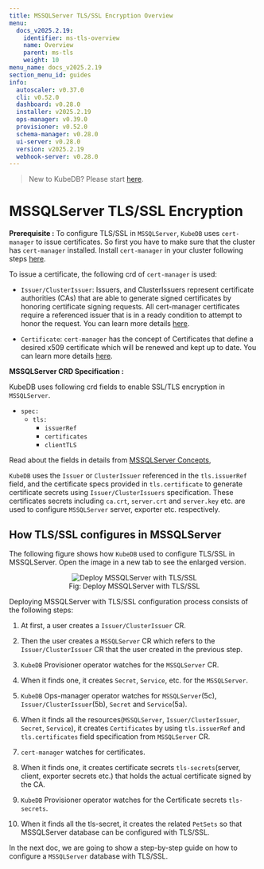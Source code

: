 ```yaml
---
title: MSSQLServer TLS/SSL Encryption Overview
menu:
  docs_v2025.2.19:
    identifier: ms-tls-overview
    name: Overview
    parent: ms-tls
    weight: 10
menu_name: docs_v2025.2.19
section_menu_id: guides
info:
  autoscaler: v0.37.0
  cli: v0.52.0
  dashboard: v0.28.0
  installer: v2025.2.19
  ops-manager: v0.39.0
  provisioner: v0.52.0
  schema-manager: v0.28.0
  ui-server: v0.28.0
  version: v2025.2.19
  webhook-server: v0.28.0
---
```


> New to KubeDB? Please start [here](/docs/v2025.2.19/README).

# MSSQLServer TLS/SSL Encryption

**Prerequisite :** To configure TLS/SSL in `MSSQLServer`, `KubeDB` uses `cert-manager` to issue certificates. So first you have to make sure that the cluster has `cert-manager` installed. Install `cert-manager` in your cluster following steps [here](https://cert-manager.io/docs/installation/).

To issue a certificate, the following crd of `cert-manager` is used:

- `Issuer/ClusterIssuer`: Issuers, and ClusterIssuers represent certificate authorities (CAs) that are able to generate signed certificates by honoring certificate signing requests. All cert-manager certificates require a referenced issuer that is in a ready condition to attempt to honor the request. You can learn more details [here](https://cert-manager.io/docs/concepts/issuer/).

- `Certificate`: `cert-manager` has the concept of Certificates that define a desired x509 certificate which will be renewed and kept up to date. You can learn more details [here](https://cert-manager.io/docs/concepts/certificate/).

**MSSQLServer CRD Specification :**

KubeDB uses following crd fields to enable SSL/TLS encryption in `MSSQLServer`.

- `spec:`
  - `tls:`
    - `issuerRef`
    - `certificates`
    - `clientTLS`

Read about the fields in details from [MSSQLServer Concepts](/docs/v2025.2.19/guides/mssqlserver/concepts/mssqlserver),

`KubeDB` uses the `Issuer` or `ClusterIssuer` referenced in the `tls.issuerRef` field, and the certificate specs provided in `tls.certificate` to generate certificate secrets using `Issuer/ClusterIssuers` specification. These certificates secrets including `ca.crt`, `server.crt` and `server.key` etc. are used to configure `MSSQLServer` server, exporter etc. respectively.


## How TLS/SSL configures in MSSQLServer

The following figure shows how `KubeDB` used to configure TLS/SSL in MSSQLServer. Open the image in a new tab to see the enlarged version.

<figure align="center">
<img alt="Deploy MSSQLServer with TLS/SSL" src="/docs/v2025.2.19/images/day-2-operation/mssqlserver/ms-tls.png">
<figcaption align="center">Fig: Deploy MSSQLServer with TLS/SSL</figcaption>
</figure>

Deploying MSSQLServer with TLS/SSL configuration process consists of the following steps:

1. At first, a user creates a `Issuer/ClusterIssuer` CR.

2. Then the user creates a `MSSQLServer` CR which refers to the `Issuer/ClusterIssuer` CR that the user created in the previous step.

3. `KubeDB` Provisioner  operator watches for the `MSSQLServer` CR.

4. When it finds one, it creates `Secret`, `Service`, etc. for the `MSSQLServer`.

5. `KubeDB` Ops-manager operator watches for `MSSQLServer`(5c), `Issuer/ClusterIssuer`(5b), `Secret` and `Service`(5a).

6. When it finds all the resources(`MSSQLServer`, `Issuer/ClusterIssuer`, `Secret`, `Service`), it creates `Certificates` by using `tls.issuerRef` and `tls.certificates` field specification from `MSSQLServer` CR.

7. `cert-manager` watches for certificates.

8. When it finds one, it creates certificate secrets `tls-secrets`(server, client, exporter secrets etc.) that holds the actual certificate signed by the CA.

9. `KubeDB` Provisioner  operator watches for the Certificate secrets `tls-secrets`.

10. When it finds all the tls-secret, it creates the related `PetSets` so that MSSQLServer database can be configured with TLS/SSL.

In the next doc, we are going to show a step-by-step guide on how to configure a `MSSQLServer` database with TLS/SSL.